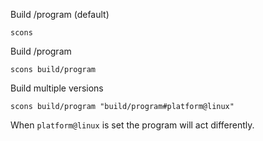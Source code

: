 Build /program (default)
```
scons
```

Build /program
```
scons build/program
```

Build multiple versions
```
scons build/program "build/program#platform@linux"
```

When `platform@linux` is set the program will act differently. 
